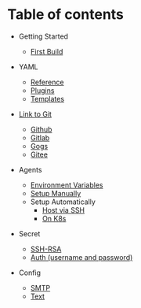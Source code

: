 # Table of contents

* Getting Started
  * [First Build](./start/index.md)

* YAML
  * [Reference](./yml/reference_v1.md)
  * [Plugins](./yml/plugins.md)
  * [Templates](https://github.com/FlowCI/templates)

* [Link to Git](./git/index.md)
  * [Github](./git/github.md)
  * [Gitlab](./git/gitlab.md)
  * [Gogs](./git/gogs.md)
  * [Gitee](./git/gitee.md)

* Agents
  * [Environment Variables](./agents/vars.md)
  * [Setup Manually](./agents/manual.md)
  * Setup Automatically
    * [Host via SSH](./agents/ssh_host.md)
    * [On K8s](./agents/k8s_host.md)

* Secret
  * [SSH-RSA](./secret/ssh-rsa.md)
  * [Auth (username and password)](./secret/auth.md)

* Config
  * [SMTP](./config/smtp.md)
  * [Text](./config/text.md)